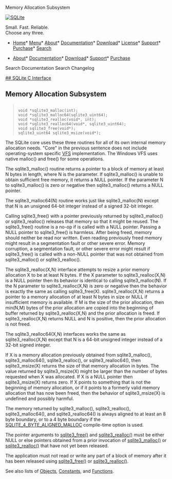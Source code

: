 




Memory Allocation Subsystem




[![SQLite](../images/sqlite370_banner.gif)](../index.html)


Small. Fast. Reliable.  
Choose any three.


* [Home](../index.html)* [Menu](javascript:void(0))* [About](../about.html)* [Documentation](../docs.html)* [Download](../download.html)* [License](../copyright.html)* [Support](../support.html)* [Purchase](../prosupport.html)* [Search](javascript:void(0))




* [About](../about.html)* [Documentation](../docs.html)* [Download](../download.html)* [Support](../support.html)* [Purchase](../prosupport.html)






Search Documentation
Search Changelog









[## SQLite C Interface](../c3ref/intro.html)
## Memory Allocation Subsystem




> ```
> 
> void *sqlite3_malloc(int);
> void *sqlite3_malloc64(sqlite3_uint64);
> void *sqlite3_realloc(void*, int);
> void *sqlite3_realloc64(void*, sqlite3_uint64);
> void sqlite3_free(void*);
> sqlite3_uint64 sqlite3_msize(void*);
> 
> ```



The SQLite core uses these three routines for all of its own
internal memory allocation needs. "Core" in the previous sentence
does not include operating\-system specific [VFS](../vfs.html) implementation. The
Windows VFS uses native malloc() and free() for some operations.


The sqlite3\_malloc() routine returns a pointer to a block
of memory at least N bytes in length, where N is the parameter.
If sqlite3\_malloc() is unable to obtain sufficient free
memory, it returns a NULL pointer. If the parameter N to
sqlite3\_malloc() is zero or negative then sqlite3\_malloc() returns
a NULL pointer.


The sqlite3\_malloc64(N) routine works just like
sqlite3\_malloc(N) except that N is an unsigned 64\-bit integer instead
of a signed 32\-bit integer.


Calling sqlite3\_free() with a pointer previously returned
by sqlite3\_malloc() or sqlite3\_realloc() releases that memory so
that it might be reused. The sqlite3\_free() routine is
a no\-op if is called with a NULL pointer. Passing a NULL pointer
to sqlite3\_free() is harmless. After being freed, memory
should neither be read nor written. Even reading previously freed
memory might result in a segmentation fault or other severe error.
Memory corruption, a segmentation fault, or other severe error
might result if sqlite3\_free() is called with a non\-NULL pointer that
was not obtained from sqlite3\_malloc() or sqlite3\_realloc().


The sqlite3\_realloc(X,N) interface attempts to resize a
prior memory allocation X to be at least N bytes.
If the X parameter to sqlite3\_realloc(X,N)
is a NULL pointer then its behavior is identical to calling
sqlite3\_malloc(N).
If the N parameter to sqlite3\_realloc(X,N) is zero or
negative then the behavior is exactly the same as calling
sqlite3\_free(X).
sqlite3\_realloc(X,N) returns a pointer to a memory allocation
of at least N bytes in size or NULL if insufficient memory is available.
If M is the size of the prior allocation, then min(N,M) bytes
of the prior allocation are copied into the beginning of buffer returned
by sqlite3\_realloc(X,N) and the prior allocation is freed.
If sqlite3\_realloc(X,N) returns NULL and N is positive, then the
prior allocation is not freed.


The sqlite3\_realloc64(X,N) interfaces works the same as
sqlite3\_realloc(X,N) except that N is a 64\-bit unsigned integer instead
of a 32\-bit signed integer.


If X is a memory allocation previously obtained from sqlite3\_malloc(),
sqlite3\_malloc64(), sqlite3\_realloc(), or sqlite3\_realloc64(), then
sqlite3\_msize(X) returns the size of that memory allocation in bytes.
The value returned by sqlite3\_msize(X) might be larger than the number
of bytes requested when X was allocated. If X is a NULL pointer then
sqlite3\_msize(X) returns zero. If X points to something that is not
the beginning of memory allocation, or if it points to a formerly
valid memory allocation that has now been freed, then the behavior
of sqlite3\_msize(X) is undefined and possibly harmful.


The memory returned by sqlite3\_malloc(), sqlite3\_realloc(),
sqlite3\_malloc64(), and sqlite3\_realloc64()
is always aligned to at least an 8 byte boundary, or to a
4 byte boundary if the [SQLITE\_4\_BYTE\_ALIGNED\_MALLOC](../compile.html#4_byte_aligned_malloc) compile\-time
option is used.


The pointer arguments to [sqlite3\_free()](../c3ref/free.html) and [sqlite3\_realloc()](../c3ref/free.html)
must be either NULL or else pointers obtained from a prior
invocation of [sqlite3\_malloc()](../c3ref/free.html) or [sqlite3\_realloc()](../c3ref/free.html) that have
not yet been released.


The application must not read or write any part of
a block of memory after it has been released using
[sqlite3\_free()](../c3ref/free.html) or [sqlite3\_realloc()](../c3ref/free.html).


See also lists of
 [Objects](../c3ref/objlist.html),
 [Constants](../c3ref/constlist.html), and
 [Functions](../c3ref/funclist.html).


